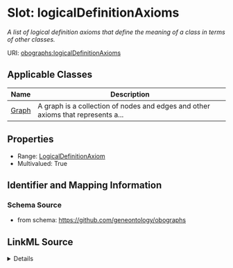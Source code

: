 # Slot: logicalDefinitionAxioms
_A list of logical definition axioms that define the meaning of a class in terms of other classes._


URI: [obographs:logicalDefinitionAxioms](https://github.com/geneontology/obographs/logicalDefinitionAxioms)



<!-- no inheritance hierarchy -->




## Applicable Classes

| Name | Description |
| --- | --- |
[Graph](Graph.md) | A graph is a collection of nodes and edges and other axioms that represents a...






## Properties

* Range: [LogicalDefinitionAxiom](LogicalDefinitionAxiom.md)
* Multivalued: True








## Identifier and Mapping Information







### Schema Source


* from schema: https://github.com/geneontology/obographs




## LinkML Source

<details>
```yaml
name: logicalDefinitionAxioms
description: A list of logical definition axioms that define the meaning of a class
  in terms of other classes.
from_schema: https://github.com/geneontology/obographs
rank: 1000
multivalued: true
alias: logicalDefinitionAxioms
domain_of:
- Graph
range: LogicalDefinitionAxiom
inlined: true
inlined_as_list: true

```
</details>